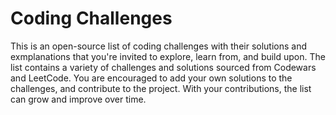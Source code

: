 # Coding Challenges

This is an open-source list of coding challenges with their solutions and exmplanations that you're invited to explore, learn from, and build upon. The list contains a variety of challenges and solutions sourced from Codewars and LeetCode.
You are encouraged to add your own solutions to the challenges, and contribute to the project. With your contributions, the list can grow and improve over time.
